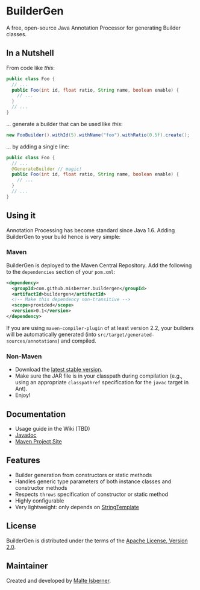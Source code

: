 BuilderGen
==========
A free, open-source Java Annotation Processor for generating Builder classes.

## In a Nutshell
From code like *this*:
```java
public class Foo {
  // ...
  public Foo(int id, float ratio, String name, boolean enable) {
    // ...
  }
  // ...
}
```
... generate a builder that can be used like *this*:
```java
new FooBuilder().withId(5).withName("foo").withRatio(0.5f).create();
```
... by adding a single line:
```java
public class Foo {
  // ...
  @GenerateBuilder // magic!
  public Foo(int id, float ratio, String name, boolean enable) {
    // ...
  }
  // ...
}
```

## Using it
Annotation Processing has become standard since Java 1.6. Adding BuilderGen to your build hence is very simple:

### Maven
BuilderGen is deployed to the Maven Central Repository. Add the following to the `dependencies` section of your `pom.xml`:
```xml
<dependency>
  <groupId>com.github.misberner.buildergen</groupId>
  <artifactId>buildergen</artifactId>
  <!-- Make this dependency non-transitive -->
  <scope>provided</scope>
  <version>0.1</version>
</dependency>
```
If you are using `maven-compiler-plugin` of at least version 2.2, your builders will be automatically generated (into `src/target/generated-sources/annotations`) and compiled.

### Non-Maven
* Download the [latest stable version](http://repo1.maven.org/maven2/com/github/misberner/buildergen/buildergen/0.1/buildergen-0.1.jar).
* Make sure the JAR file is in your classpath during compilation (e.g., using an appropriate `classpathref` specification for the `javac` target in Ant).
* Enjoy!

## Documentation
* Usage guide in the Wiki (TBD)
* [Javadoc](https://misberner.github.io/buildergen/maven-site/apidocs)
* [Maven Project Site](https://misberner.github.io/buildergen/maven-site)

## Features
* Builder generation from constructors or static methods
* Handles generic type parameters of both instance classes and constructor methods
* Respects `throws` specification of constructor or static method
* Highly configurable
* Very lightweight: only depends on [StringTemplate](http://www.stringtemplate.org/)


## License
BuilderGen is distributed under the terms of the [Apache License, Version 2.0](http://www.apache.org/licenses/LICENSE-2.0).

## Maintainer
Created and developed by [Malte Isberner](https://github.com/misberner).

